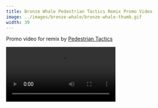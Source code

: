 ```yaml
---
title: Bronze Whale Pedestrian Tactics Remix Promo Video
image: ../images/bronze-whale/bronze-whale-thumb.gif
width: 39
---
```


Promo video for remix by [Pedestrian Tactics](pedestriantactics.com)

<video controls src="images/bronze-whale/bronze-whale-video.mp4"></video>